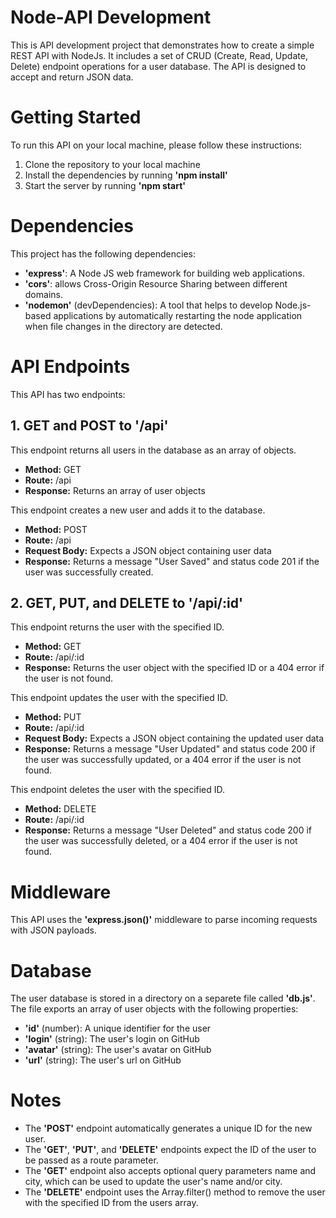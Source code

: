 # Node-API Development

This is API development project that demonstrates how to create a simple REST API with NodeJs. It includes a set of CRUD (Create, Read, Update, Delete) endpoint operations for a user database. The API is designed to accept and return JSON data.

# Getting Started

To run this API on your local machine, please follow these instructions:

1. Clone the repository to your local machine
2. Install the dependencies by running <b>'npm install'</b>
3. Start the server by running <b>'npm start'</b>

# Dependencies

This project has the following dependencies:

- <b>'express'</b>: A Node JS web framework for building web applications.
- <b>'cors'</b>: allows Cross-Origin Resource Sharing between different domains.
- <b>'nodemon'</b> (devDependencies): A tool that helps to develop Node.js-based applications by automatically restarting the node application when file changes in the directory are detected.

# API Endpoints

This API has two endpoints:

## 1. GET and POST to '/api'

This endpoint returns all users in the database as an array of objects.

- <b>Method:</b> GET
- <b>Route:</b> /api
- <b>Response:</b> Returns an array of user objects

This endpoint creates a new user and adds it to the database.

- <b>Method:</b> POST
- <b>Route:</b> /api
- <b>Request Body:</b> Expects a JSON object containing user data
- <b>Response:</b> Returns a message "User Saved" and status code 201 if the user was successfully created.

## 2. GET, PUT, and DELETE to '/api/:id'

This endpoint returns the user with the specified ID.

- <b>Method:</b> GET
- <b>Route:</b> /api/:id
- <b>Response:</b> Returns the user object with the specified ID or a 404 error if the user is not found.

This endpoint updates the user with the specified ID.

- <b>Method:</b> PUT
- <b>Route:</b> /api/:id
- <b>Request Body:</b> Expects a JSON object containing the updated user data
- <b>Response:</b> Returns a message "User Updated" and status code 200 if the user was successfully updated, or a 404 error if the user is not found.

This endpoint deletes the user with the specified ID.

- <b>Method:</b> DELETE
- <b>Route:</b> /api/:id
- <b>Response:</b> Returns a message "User Deleted" and status code 200 if the user was successfully deleted, or a 404 error if the user is not found.

# Middleware

This API uses the <b>'express.json()'</b> middleware to parse incoming requests with JSON payloads.

# Database

The user database is stored in a directory on a separete file called <b>'db.js'</b>. The file exports an array of user objects with the following properties:

- <b>'id'</b> (number): A unique identifier for the user
- <b>'login'</b> (string): The user's login on GitHub
- <b>'avatar'</b> (string): The user's avatar on GitHub
- <b>'url'</b> (string): The user's url on GitHub

# Notes

- The <b>'POST'</b> endpoint automatically generates a unique ID for the new user.
- The <b>'GET'</b>, <b>'PUT'</b>, and <b>'DELETE'</b> endpoints expect the ID of the user to be passed as a route parameter.
- The <b>'GET'</b> endpoint also accepts optional query parameters name and city, which can be used to update the user's name and/or city.
- The <b>'DELETE'</b> endpoint uses the Array.filter() method to remove the user with the specified ID from the users array.
